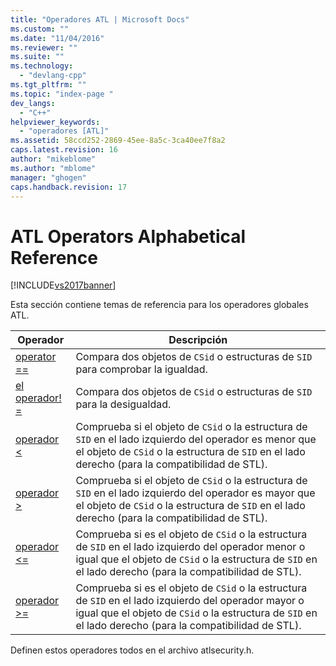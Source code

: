 ```yaml
---
title: "Operadores ATL | Microsoft Docs"
ms.custom: ""
ms.date: "11/04/2016"
ms.reviewer: ""
ms.suite: ""
ms.technology: 
  - "devlang-cpp"
ms.tgt_pltfrm: ""
ms.topic: "index-page "
dev_langs: 
  - "C++"
helpviewer_keywords: 
  - "operadores [ATL]"
ms.assetid: 58ccd252-2869-45ee-8a5c-3ca40ee7f8a2
caps.latest.revision: 16
author: "mikeblome"
ms.author: "mblome"
manager: "ghogen"
caps.handback.revision: 17
---
```

# ATL Operators Alphabetical Reference
[!INCLUDE[vs2017banner](../../assembler/inline/includes/vs2017banner.md)]

Esta sección contiene temas de referencia para los operadores globales ATL.  
  
|Operador|Descripción|  
|--------------|-----------------|  
|[operator \=\=](../Topic/operator%20==%20\(ATL\).md)|Compara dos objetos de `CSid` o estructuras de `SID` para comprobar la igualdad.|  
|[el operador\! \=](../Topic/operator%20!=%20\(ATL\).md)|Compara dos objetos de `CSid` o estructuras de `SID` para la desigualdad.|  
|[operador \<](../Topic/operator%20%3C%20\(ATL\).md)|Comprueba si el objeto de `CSid` o la estructura de `SID` en el lado izquierdo del operador es menor que el objeto de `CSid` o la estructura de `SID` en el lado derecho \(para la compatibilidad de STL\).|  
|[operador \>](../Topic/operator%20%3E%20\(ATL\).md)|Comprueba si el objeto de `CSid` o la estructura de `SID` en el lado izquierdo del operador es mayor que el objeto de `CSid` o la estructura de `SID` en el lado derecho \(para la compatibilidad de STL\).|  
|[operador \<\=](../Topic/operator%20%3C=%20\(ATL\).md)|Comprueba si es el objeto de `CSid` o la estructura de `SID` en el lado izquierdo del operador menor o igual que el objeto de `CSid` o la estructura de `SID` en el lado derecho \(para la compatibilidad de STL\).|  
|[operador \>\=](../Topic/operator%20%3E=%20\(ATL\).md)|Comprueba si es el objeto de `CSid` o la estructura de `SID` en el lado izquierdo del operador mayor o igual que el objeto de `CSid` o la estructura de `SID` en el lado derecho \(para la compatibilidad de STL\).|  
  
 Definen estos operadores todos en el archivo atlsecurity.h.